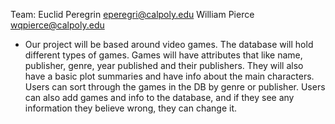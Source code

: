 Team:
Euclid Peregrin eperegri@calpoly.edu
William Pierce wqpierce@calpoly.edu

- Our project will be based around video games. The database will hold different types of games. Games will have attributes that like name, publisher, genre, year published and their publishers. They will also have a basic plot summaries and have info about the main characters. Users can sort through the games in the DB by genre or publisher. Users can also add games and info to the database, and if they see any information they believe wrong, they can change it. 
